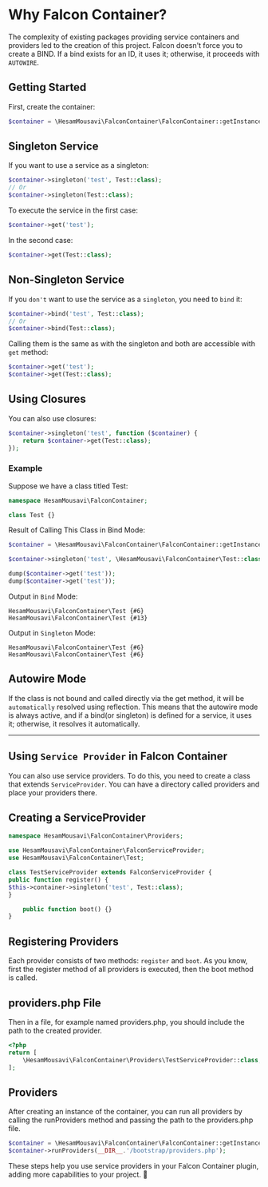 # Why Falcon Container?
The complexity of existing packages providing service containers and providers led to the creation of this project. Falcon doesn't force you to create a BIND. If a bind exists for an ID, it uses it; otherwise, it proceeds with `AUTOWIRE`.

## Getting Started
First, create the container:

~~~php
$container = \HesamMousavi\FalconContainer\FalconContainer::getInstance();
~~~
## Singleton Service
If you want to use a service as a singleton:

~~~php
$container->singleton('test', Test::class);
// Or
$container->singleton(Test::class);
~~~

To execute the service in the first case:

~~~php
$container->get('test');
~~~

In the second case:

~~~php
$container->get(Test::class);
~~~

## Non-Singleton Service
If you `don't` want to use the service as a `singleton`, you need to `bind` it:

~~~php
$container->bind('test', Test::class);
// Or
$container->bind(Test::class);
~~~

Calling them is the same as with the singleton and both are accessible with `get` method:

~~~php
$container->get('test');
$container->get(Test::class);
~~~

## Using Closures
You can also use closures:

~~~php
$container->singleton('test', function ($container) {
    return $container->get(Test::class);
});
~~~

### Example
Suppose we have a class titled Test:

~~~php
namespace HesamMousavi\FalconContainer;

class Test {}
~~~

Result of Calling This Class in Bind Mode:
~~~php
$container = \HesamMousavi\FalconContainer\FalconContainer::getInstance();

$container->singleton('test', \HesamMousavi\FalconContainer\Test::class);

dump($container->get('test'));
dump($container->get('test'));
~~~

Output in `Bind` Mode:
~~~
HesamMousavi\FalconContainer\Test {#6}
HesamMousavi\FalconContainer\Test {#13}
~~~
Output in `Singleton` Mode:
~~~
HesamMousavi\FalconContainer\Test {#6}
HesamMousavi\FalconContainer\Test {#6}
~~~

## Autowire Mode
If the class is not bound and called directly via the get method, it will be `automatically` resolved using reflection. This means that the autowire mode is always active, and if a bind(or singleton) is defined for a service, it uses it; otherwise, it resolves it automatically.

___
## Using `Service Provider` in Falcon Container
You can also use service providers. To do this, you need to create a class that extends `ServiceProvider`. You can have a directory called providers and place your providers there.

## Creating a ServiceProvider
~~~php
namespace HesamMousavi\FalconContainer\Providers;

use HesamMousavi\FalconContainer\FalconServiceProvider;
use HesamMousavi\FalconContainer\Test;

class TestServiceProvider extends FalconServiceProvider {
public function register() {
$this->container->singleton('test', Test::class);
}

    public function boot() {}
}
~~~

## Registering Providers
Each provider consists of two methods: `register` and `boot`. As you know, first the register method of all providers is executed, then the boot method is called.

## providers.php File
Then in a file, for example named providers.php, you should include the path to the created provider.

~~~php
<?php
return [
    \HesamMousavi\FalconContainer\Providers\TestServiceProvider::class,
];
~~~
## Providers
After creating an instance of the container, you can run all providers by calling the runProviders method and passing the path to the providers.php file.

~~~php
$container = \HesamMousavi\FalconContainer\FalconContainer::getInstance();
$container->runProviders(__DIR__.'/bootstrap/providers.php');
~~~

These steps help you use service providers in your Falcon Container plugin, adding more capabilities to your project. 🚀



